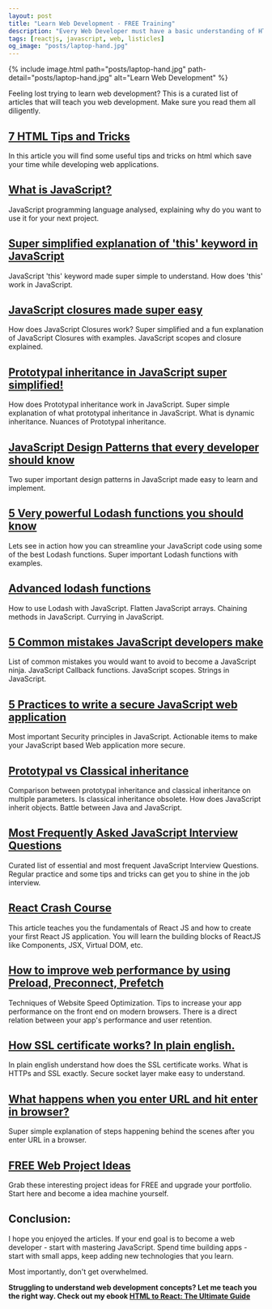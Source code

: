 ```yaml
---
layout: post
title: "Learn Web Development - FREE Training"
description: "Every Web Developer must have a basic understanding of HTML, CSS, and JavaScript. Use this curated list to learn web development."
tags: [reactjs, javascript, web, listicles]
og_image: "posts/laptop-hand.jpg"
---
```


{% include image.html path="posts/laptop-hand.jpg" path-detail="posts/laptop-hand.jpg" alt="Learn Web Development" %}

Feeling lost trying to learn web development? This is a curated list of articles that will teach you web development. Make sure you read them all diligently.

## [7 HTML Tips and Tricks](/posts/html-tips-and-tricks)

In this article you will find some useful tips and tricks on html which save your time while developing web applications.

## [What is JavaScript?](/posts/what-is-javascript)

JavaScript programming language analysed, explaining why do you want to use it for your next project.

## [Super simplified explanation of 'this' keyword in JavaScript](/posts/what-is-this-in-javascript)

JavaScript 'this' keyword made super simple to understand. How does 'this' work in JavaScript.

## [JavaScript closures made super easy](/posts/avascript-is-object-oriented)

How does JavaScript Closures work? Super simplified and a fun explanation of JavaScript Closures with examples. JavaScript scopes and closure explained.

## [Prototypal inheritance in JavaScript super simplified!](/posts/prototypal-inheritance-in-javascript)

How does Prototypal inheritance work in JavaScript. Super simple explanation of what prototypal inheritance in JavaScript. What is dynamic inheritance. Nuances of Prototypal inheritance.

## [JavaScript Design Patterns that every developer should know](/posts/javascript-design-patterns-you-should-know)

Two super important design patterns in JavaScript made easy to learn and implement.

## [5 Very powerful Lodash functions you should know](/posts/powerful-lodash-functions-javascript)

Lets see in action how you can streamline your JavaScript code using some of the best Lodash functions. Super important Lodash functions with examples.

## [Advanced lodash functions](/posts/advanced-lodash-functions-javascript)

How to use Lodash with JavaScript. Flatten JavaScript arrays. Chaining methods in JavaScript. Currying in JavaScript.

## [5 Common mistakes JavaScript developers make](/posts/mistakes-by-javascript-developers)

List of common mistakes you would want to avoid to become a JavaScript ninja. JavaScript Callback functions. JavaScript scopes. Strings in JavaScript.

## [5 Practices to write a secure JavaScript web application](/posts/secure-coding-javascript)

Most important Security principles in JavaScript. Actionable items to make your JavaScript based Web application more secure.

## [Prototypal vs Classical inheritance](/posts/prototypal-vs-classical-inheritance)

Comparison between prototypal inheritance and classical inheritance on multiple parameters. Is classical inheritance obsolete. How does JavaScript inherit objects. Battle between Java and JavaScript.

## [Most Frequently Asked JavaScript Interview Questions](/posts/frequently-asked-javascript-interview-questions)

Curated list of essential and most frequent JavaScript Interview Questions. Regular practice and some tips and tricks can get you to shine in the job interview.

## [React Crash Course](/posts/react-crash-course)

This article teaches you the fundamentals of React JS and how to create your first React JS application. You will learn the building blocks of ReactJS like Components, JSX, Virtual DOM, etc.


## [How to improve web performance by using Preload, Preconnect, Prefetch](/posts/improve-web-performance-preload-prefetch-preconnect)

Techniques of Website Speed Optimization. Tips to increase your app performance on the front end on modern browsers. There is a direct relation between your app's performance and user retention.

## [How SSL certificate works? In plain english.](/posts/how-secure-socket-layer-works)

In plain english understand how does the SSL certificate works. What is HTTPs and SSL exactly. Secure socket layer make easy to understand.

## [What happens when you enter URL and hit enter in browser?](/posts/steps-after-you-type-url-in-browser)

Super simple explanation of steps happening behind the scenes after you enter URL in a browser.

## [FREE Web Project Ideas](/posts/free-project-ideas)

Grab these interesting project ideas for FREE and upgrade your portfolio. Start here and become a idea machine yourself.


## Conclusion:

I hope you enjoyed the articles. If your end goal is to become a web developer - start with mastering JavaScript. Spend time building apps - start with small apps, keep adding new technologies that you learn.

Most importantly, don't get overwhelmed.

**Struggling to understand web development concepts? Let me teach you the right way. Check out my ebook [HTML to React: The Ultimate Guide](https://gumroad.com/l/html2react/blog)**


<br>
